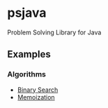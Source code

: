 psjava
==================================================
Problem Solving Library for Java


Examples
--------------------------------------------------

### Algorithms
* [Binary Search](src/test/java/org/psjava/algo/search/BinarySearchExample.java)
* [Memoization](src/test/java/org/psjava/example/MemoizationExample.java)
